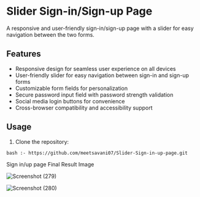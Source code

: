 # Slider Sign-in/Sign-up Page

A responsive and user-friendly sign-in/sign-up page with a slider for easy navigation between the two forms.

## Features

- Responsive design for seamless user experience on all devices
- User-friendly slider for easy navigation between sign-in and sign-up forms
- Customizable form fields for personalization
- Secure password input field with password strength validation
- Social media login buttons for convenience
- Cross-browser compatibility and accessibility support

## Usage

1. Clone the repository:

``` bash :- https://github.com/meetsavani07/Slider-Sign-in-up-page.git ```

Sign in/up page Final Result Image

![Screenshot (279)](https://github.com/meetsavani07/Slider-Sign-in-up-page/assets/146066645/3dd9823f-fc2c-4005-bba2-90c11a867be3)

![Screenshot (280)](https://github.com/meetsavani07/Slider-Sign-in-up-page/assets/146066645/936db459-2dfb-4559-9edc-aa39f45fccdf)

